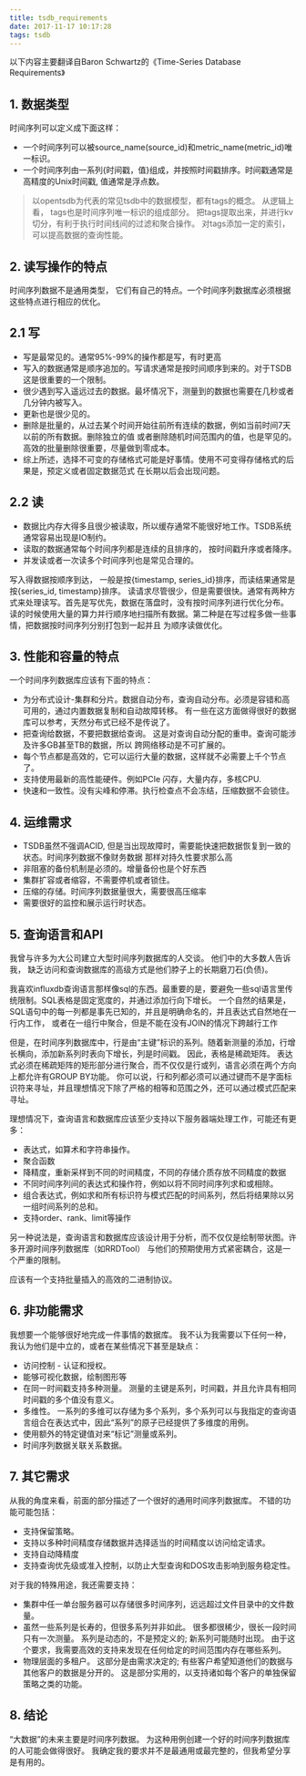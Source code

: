 ```yaml
---
title: tsdb_requirements
date: 2017-11-17 10:17:28
tags: tsdb
---
```


   以下内容主要翻译自Baron Schwartz的《Time-Series Database Requirements》

## 1. 数据类型
  时间序列可以定义成下面这样：
+ 一个时间序列可以被source_name(source_id)和metric_name(metric_id)唯一标识。
+ 一个时间序列由一系列{时间戳，值}组成，并按照时间戳排序。时间戳通常是高精度的Unix时间戳,
值通常是浮点数。

> 以opentsdb为代表的常见tsdb中的数据模型，都有tags的概念。
从逻辑上看， tags也是时间序列唯一标识的组成部分。
把tags提取出来，并进行kv切分，有利于执行时间线间的过滤和聚合操作。
对tags添加一定的索引，可以提高数据的查询性能。

## 2. 读写操作的特点
   时间序列数据不是通用类型， 它们有自己的特点。一个时间序列数据库必须根据这些特点进行相应的优化。

## 2.1 写
+ 写是最常见的。通常95%-99%的操作都是写，有时更高
+ 写入的数据通常是顺序追加的。写请求通常是按时间顺序到来的。对于TSDB这是很重要的一个限制。
+ 很少遇到写入遥远过去的数据。最坏情况下，测量到的数据也需要在几秒或者几分钟内被写入。
+ 更新也是很少见的。
+ 删除是批量的，从过去某个时间开始往前所有连续的数据，例如当前时间7天以前的所有数据。删除独立的值
或者删除随机时间范围内的值，也是罕见的。高效的批量删除很重要，尽量做到零成本。
+ 综上所述，选择不可变的存储格式可能是好事情。使用不可变得存储格式的后果是，预定义或者固定数据范式
在长期以后会出现问题。

## 2.2 读
+ 数据比内存大得多且很少被读取，所以缓存通常不能很好地工作。TSDB系统通常容易出现是IO制约。
+ 读取的数据通常每个时间序列都是连续的且排序的， 按时间戳升序或者降序。
+ 并发读或者一次读多个时间序列也是常见合理的。

写入得数据按顺序到达， 一般是按{timestamp, series_id}排序，而读结果通常是按{series_id, timestamp}排序。
读请求尽管很少，但是需要很快。通常有两种方式来处理读写。首先是写优先，数据在落盘时，没有按时间序列进行优化分布。
读的时候使用大量的算力并行顺序地扫描所有数据。第二种是在写过程多做一些事情，把数据按时间序列分别打包到一起并且
为顺序读做优化。

## 3. 性能和容量的特点
一个时间序列数据库应该有下面的特点：
+ 为分布式设计-集群和分片。数据自动分布，查询自动分布。必须是容错和高可用的，通过内置数据复制和自动故障转移。
有一些在这方面做得很好的数据库可以参考，天然分布式已经不是传说了。
+ 把查询给数据，不要把数据给查询。 这是对查询自动分配的重申。查询可能涉及许多GB甚至TB的数据，所以
跨网络移动是不可扩展的。
+ 每个节点都是高效的，它可以运行大量的数据，这样就不必需要上千个节点了。
+ 支持使用最新的高性能硬件。例如PCIe 闪存，大量内存，多核CPU.
+ 快速和一致性。没有尖峰和停滞。执行检查点不会冻结，压缩数据不会锁住。

## 4. 运维需求
+ TSDB虽然不强调ACID, 但是当出现故障时，需要能快速把数据恢复到一致的状态。时间序列数据不像财务数据
那样对持久性要求那么高
+ 非阻塞的备份机制是必须的。增量备份也是个好东西
+ 集群扩容或者缩容，不需要停机或者锁住。
+ 压缩的存储。时间序列数据量很大，需要很高压缩率
+ 需要很好的监控和展示运行时状态。

## 5. 查询语言和API
  我曾与许多为大公司建立大型时间序列数据库的人交谈。 他们中的大多数人告诉我，
缺乏访问和查询数据库的高级方式是他们脖子上的长期磨刀石(负债)。

我喜欢influxdb查询语言那样像sql的东西。最重要的是，要避免一些sql语言里传统限制。SQL表格是固定宽度的，并通过添加行向下增长。
一个自然的结果是，SQL语句中的每一列都是事先已知的，并且是明确命名的，并且表达式自然地在一行内工作，
或者在一组行中聚合，但是不能在没有JOIN的情况下跨越行工作

但是，在时间序列数据库中，行是由“主键”标识的系列。随着新测量的添加，行增长横向，添加新系列时表向下增长，列是时间戳。
因此，表格是稀疏矩阵。 表达式必须在稀疏矩阵的矩形部分进行聚合，而不仅仅是行或列，语言必须在两个方向上都允许有GROUP BY功能。
你可以说，行和列都必须可以通过键而不是字面标识符来寻址，并且理想情况下除了严格的相等和范围之外，还可以通过模式匹配来寻址。

理想情况下，查询语言和数据库应该至少支持以下服务器端处理工作，可能还有更多：
+ 表达式，如算术和字符串操作。
+ 聚合函数
+ 降精度，重新采样到不同的时间精度，不同的存储介质存放不同精度的数据
+ 不同时间序列间的表达式和操作符，例如以将不同时间序列求和或相除。
+ 组合表达式，例如求和所有标识符与模式匹配的时间系列，然后将结果除以另一组时间系列的总和。
+ 支持order、rank、limit等操作

另一种说法是，查询语言和数据库应该设计用于分析，而不仅仅是绘制带状图。许多开源时间序列数据库（如RRDTool）
与他们的预期使用方式紧密耦合，这是一个严重的限制。

应该有一个支持批量插入的高效的二进制协议。

## 6. 非功能需求

我想要一个能够很好地完成一件事情的数据库。 我不认为我需要以下任何一种，我认为他们是中立的，或者在某些情况下甚至是缺点：
+ 访问控制 - 认证和授权。
+ 能够可视化数据，绘制图形等
+ 在同一时间戳支持多种测量。 测量的主键是系列，时间戳，并且允许具有相同时间戳的多个值没有意义。
+ 多维性。 一系列的多维可以存储为多个系列，多个系列可以与我指定的查询语言组合在表达式中，因此“系列”的原子已经提供了多维度的用例。
+ 使用额外的特定键值对来“标记”测量或系列。
+ 时间序列数据关联关系数据。

## 7. 其它需求
从我的角度来看，前面的部分描述了一个很好的通用时间序列数据库。 不错的功能可能包括：
+ 支持保留策略。
+ 支持以多种时间精度存储数据并选择适当的时间精度以访问给定请求。
+ 支持自动降精度
+ 支持查询优先级或准入控制，以防止大型查询和DOS攻击影响到服务稳定性。

对于我的特殊用途，我还需要支持：
+ 集群中任一单台服务器可以存储很多时间序列，远远超过文件目录中的文件数量。
+ 虽然一些系列是长寿的，但很多系列并非如此。 很多都很稀少，很长一段时间只有一次测量。 系列是动态的，不是预定义的; 新系列可能随时出现。 由于这个要求，我需要高效的支持来发现在任何给定的时间范围内存在哪些系列。
+ 物理层面的多租户。 这部分是由需求决定的; 有些客户希望知道他们的数据与其他客户的数据是分开的。
这是部分实用的，以支持诸如每个客户的单独保留策略之类的功能。

## 8. 结论
“大数据”的未来主要是时间序列数据。 为这种用例创建一个好的时间序列数据库的人可能会做得很好。
我确定我的要求并不是最通用或最完整的，但我希望分享是有用的。
